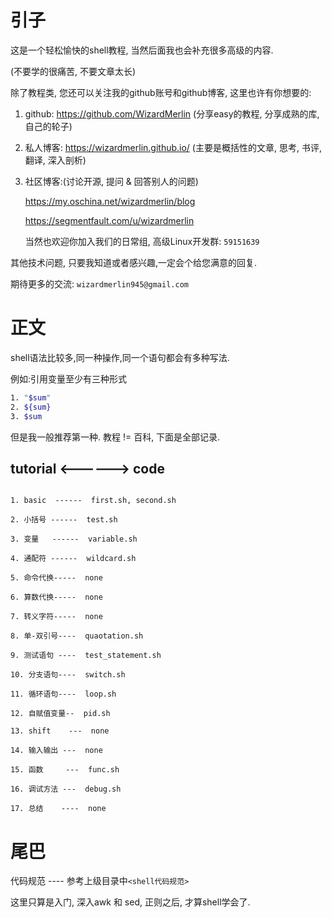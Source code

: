 
# 引子

这是一个轻松愉快的shell教程, 当然后面我也会补充很多高级的内容.

(不要学的很痛苦, 不要文章太长)

除了教程类, 您还可以关注我的github账号和github博客, 这里也许有你想要的:

1. github: https://github.com/WizardMerlin
   (分享easy的教程, 分享成熟的库, 自己的轮子)
2. 私人博客: https://wizardmerlin.github.io/
   (主要是概括性的文章, 思考, 书评, 翻译, 深入剖析)
3. 社区博客:(讨论开源, 提问 & 回答别人的问题)

   https://my.oschina.net/wizardmerlin/blog
   
   https://segmentfault.com/u/wizardmerlin



   当然也欢迎你加入我们的日常组, 高级Linux开发群: `59151639`


其他技术问题, 只要我知道或者感兴趣,一定会个给您满意的回复.
  
期待更多的交流: `wizardmerlin945@gmail.com`



# 正文


shell语法比较多,同一种操作,同一个语句都会有多种写法.

例如:引用变量至少有三种形式

```bash
1. "$sum"
2. ${sum}
3. $sum
```


但是我一般推荐第一种.
教程 != 百科, 下面是全部记录.

## tutorial  <------>  code

```

1. basic  ------  first.sh, second.sh

2. 小括号 ------  test.sh

3. 变量   ------  variable.sh

4. 通配符 ------  wildcard.sh

5. 命令代换-----  none

6. 算数代换-----  none

7. 转义字符-----  none

8. 单-双引号----  quaotation.sh

9. 测试语句 ----  test_statement.sh

10. 分支语句----  switch.sh

11. 循环语句----  loop.sh

12. 自赋值变量--  pid.sh

13. shift    ---  none

14. 输入输出 ---  none

15. 函数     ---  func.sh

16. 调试方法 ---  debug.sh

17. 总结    ----  none

```

# 尾巴

代码规范 ---- 参考上级目录中`<shell代码规范>`

这里只算是入门, 深入awk 和 sed, 正则之后, 才算shell学会了.

